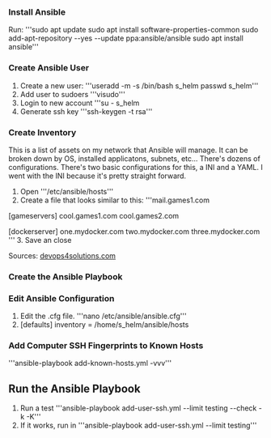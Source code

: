 
### Install Ansible

Run:
'''sudo apt update
sudo apt install software-properties-common
sudo add-apt-repository --yes --update ppa:ansible/ansible
sudo apt install ansible'''

### Create Ansible User

1. Create a new user:
'''useradd -m -s /bin/bash s_helm
passwd s_helm'''
2. Add user to sudoers '''visudo'''
3. Login to new account '''su - s_helm
4. Generate ssh key '''ssh-keygen -t rsa'''

### Create Inventory

This is a list of assets on my network that Ansible will manage. It can be broken down by OS, installed applicatons, subnets, etc... There's dozens of configurations. There's two basic configurations for this, a INI and a YAML. I went with the INI because it's pretty straight forward.

1. Open '''/etc/ansible/hosts'''
2. Create a file that looks similar to this:
'''mail.games1.com

[gameservers]
cool.games1.com
cool.games2.com

[dockerserver]
one.mydocker.com
two.mydocker.com
three.mydocker.com
'''
3. Save an close


Sources:
[devops4solutions.com](https://devops4solutions.medium.com/setup-ssh-key-and-initial-user-using-ansible-playbook-61eabbb0dba4)

### Create the Ansible Playbook

### Edit Ansible Configuration

1. Edit the .cfg file.
'''nano /etc/ansible/ansible.cfg'''
2. [defaults]
 inventory = /home/s_helm/ansible/hosts

### Add Computer SSH Fingerprints to Known Hosts

'''ansible-playbook add-known-hosts.yml -vvv'''

## Run the Ansible Playbook

1. Run a test '''ansible-playbook add-user-ssh.yml --limit testing --check -k -K'''
2. If it works, run in '''ansible-playbook add-user-ssh.yml --limit testing'''
